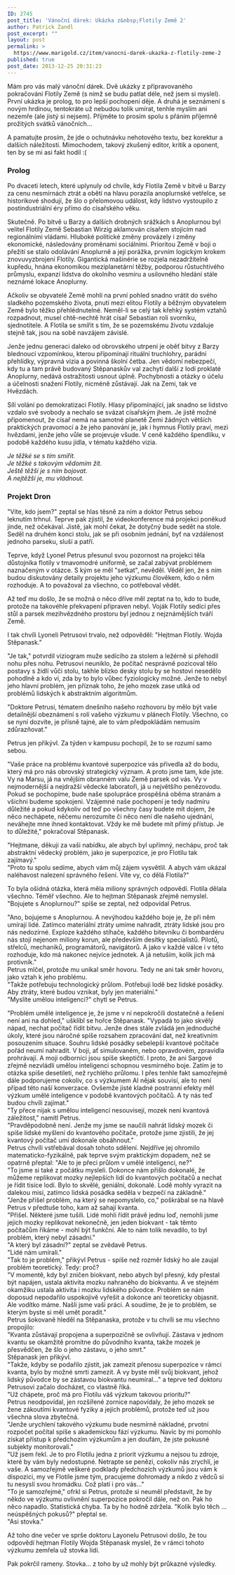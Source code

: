 ```yaml
---
ID: 2745
post_title: 'Vánoční dárek: Ukázka z&nbsp;Flotily Země 2'
author: Patrick Zandl
post_excerpt: ""
layout: post
permalink: >
  https://www.marigold.cz/item/vanocni-darek-ukazka-z-flotily-zeme-2
published: true
post_date: 2013-12-25 20:31:23
---
```

<p>Mám pro vás malý vánoční dárek. Dvě ukázky z připravovaného pokračování Flotily Země (s nímž se budu patlat déle, než jsem si myslel). První ukázka je prolog, to pro lepší pochopení děje. A druhá je seznámení s novým hrdinou, tentokráte už nebudou tolik umírat, tenhle myslím ani nezemře (ale jistý si nejsem). Přijměte to prosím spolu s přáním příjemně prožitých svátků vánočních…</p>
<p>A pamatujte prosím, že jde o ochutnávku nehotového textu, bez korektur a dalších náležitostí. Mimochodem, takový zkušený editor, kritik a oponent, ten by se mi asi fakt hodil :(</p>
<h3>Prolog</h3>
<p>Po dvaceti letech, které uplynuly od chvíle, kdy Flotila Země v bitvě u Barzy za cenu nesmírnách ztrát a obětí na hlavu porazila anoplurnské vetřelce, se historikové shodují, že šlo o přelomovou událost, kdy lidstvo vystoupilo z postindustriální éry přímo do císařského věku.</p>
<p>Skutečně. Po bitvě u Barzy a dalších drobných srážkách s Anoplurnou byl velitel Flotily Země Sebastian Wirzig aklamován císařem stojícím nad regionálními vládami. Hluboké politické změny provázely i změny ekonomické, následovány proměnami sociálními. Prioritou Země v boji o přežití se stalo odolávání Anoplurně a její porážka, prvním logickým krokem znovuvyzbrojení Flotily. Gigantická mašinérie se rozjela nezadržitelně kupředu, hnána ekonomikou meziplanetární těžby, podporou růstuchtivého průmyslu, expanzí lidstva do okolního vesmíru a usilovného hledání stále neznámé lokace Anoplurny.</p>
<p>Ačkoliv se obyvatelé Země mohli na první pohled snadno vrátit do svého sladkého pozemského života, pnutí mezi elitou Flotily a běžným obyvatelem Země bylo těžko přehlédnutelné. Neměl-li se celý tak křehký systém vztahů rozpadnout, musel chtě-nechtě hrát císař Sebastian roli svorníku, sjednotitele. A Flotila se smířit s tím, že se pozemskému životu vzdaluje stejně tak, jsou na sobě navzájem závislé.</p>
<p>Jenže jednu generaci daleko od obrovského utrpení je oběť bitvy z Barzy blednoucí vzpomínkou, kterou přípomínají rituální truchlohry, parádní přehlídky, výpravná vizia a povinná školní četba. Jen vědomí nebezpečí, kdy tu a tam právě budovaný Stěpanaskův val zachytí další z lodí proklaté Anoplurny, nedává ostražitosti usnout úplně. Pochybnosti a otázky o účelu a účelnosti snažení Flotily, nicméně zůstávají. Jak na Zemi, tak ve Hvězdách.</p>
<p>Sílí volání po demokratizaci Flotily. Hlasy připomínající, jak snadno se lidstvo vzdalo své svobody a nechalo se svázat císařským jhem. Je jistě možné připomenout, že císař nemá na samotné planetě Zemi žádných větších praktických pravomocí a že jeho panování je, jak i hymnus Flotily praví, mezi hvězdami, jenže jeho vůle se projevuje všude. V ceně každého špendlíku, v podobě každého kusu jídla, v tématu každého vizia.</p>
<p><em>Je těžké se s tím smířit. <br />Je těžké s takovým vědomím žít. <br />Ještě těžší je s ním bojovat. <br />A nejtěžší je, mu vládnout.</em></p>
<h3>Projekt Dron</h3>
<p>"Víte, kdo jsem?" zeptal se hlas těsně za ním a doktor Petrus sebou leknutím trhnul. Teprve pak zjistil, že videokonference má projekci poněkud jinde, než očekával. Jistě, jak mohl čekat, že dotyčný bude sedět na stole. Seděl na druhém konci stolu, jak se při osobním jednání, byť na vzdálenost jednoho parseku, sluší a patří.</p>
<p>Teprve, když Lyonel Petrus přesunul svou pozornost na projekci těla důstojníka flotily v tmavomodré uniformě, se začal zabývat problémem naznačeným v otázce. S kým se měl "setkat", nevěděl. Věděl jen, že s ním budou diskutovány detaily projektu jeho výzkumu člověkem, kdo o něm rozhoduje. A to považoval za všechno, co potřeboval vědět. </p>
<p>Až teď mu došlo, že se možná o něco dříve měl zeptat na to, kdo to bude, protože na takovéhle překvapení připraven nebyl. Voják Flotily sedící přes stůl a parsek mezihvězdného prostoru byl jednou z nejznámějších tváří Země. </p>
<p>I tak chvíli Lyoneli Petrusovi trvalo, než odpověděl: "Hejtman Flotily. Wojda Stěpanask."</p>
<p>"Je tak," potvrdil viziogram muže sedícího za stolem a ležérně si přehodil nohu přes nohu. Petrusovi neuniklo, že počítač nesprávně pozicoval tělo postavy s židlí vůči stolu, takhle blízko desky stolu by se hostovi nesedělo pohodlně a kdo ví, zda by to bylo vůbec fyziologicky možné. Jenže to nebyl jeho hlavní problém, jen příznak toho, že jeho mozek zase utíká od problémů lidských k abstraktním algoritmům.</p>
<p>"Doktore Petrusi, tématem dnešního našeho rozhovoru by mělo být vaše detailnější obeznámení s rolí vašeho výzkumu v plánech Flotily. Všechno, co se nyní dozvíte, je přísně tajné, ale to vám předpokládám nemusím zdůrazňovat." </p>
<p>Petrus jen přikývl. Za týden v kampusu pochopil, že to se rozumí samo sebou.</p>
<p>"Vaše práce na problému kvantové superpozice vás přivedla až do bodu, který má pro nás obrovský strategický význam. A proto jsme tam, kde jste. Vy na Marsu, já na vnějším obranném valu Země parsek od vás. Vy v nejmodernější a nejdražší vědecké laboratoři, já u největšího penězovodu. Pokud se pochopíme, bude naše spolupráce prospěšná oběma stranám a všichni budeme spokojeni. Vzájemné naše pochopení je tedy nadmíru důležité a pokud kdykoliv od teď po všechny časy budete mít dojem, že něco nechápete, něčemu nerozumíte či něco není dle našeho ujednání, neváhejte mne ihned kontaktovat. Vždy ke mě budete mít přímý přístup. Je to důležité," pokračoval Stěpanask.</p>
<p>"Hejtmane, děkuji za vaši nabídku, ale abych byl upřímný, nechápu, proč tak abstraktní vědecký problém, jako je superpozice, je pro Flotilu tak zajímavý."<br />"Proto tu spolu sedíme, abych vám můj zájem vysvětlil. A abych vám ukázal naléhavost nalezení správného řešení. Víte vy, co dělá Flotila?"</p>
<p>To byla ošidná otázka, která měla miliony správných odpovědí. Flotila dělala všechno. Téměř všechno. Ale to hejtman Stěpanask zřejmě nemyslel. "Bojujete s Anoplurnou?" spíše se zeptal, než odpovídal Petrus.</p>
<p>"Ano, bojujeme s Anoplurnou. A nevýhodou každého boje je, že při něm umírají lidé. Zatímco materiální ztráty umíme nahradit, ztráty lidské jsou pro nás nedozírné. Exploze každého stíhače, každého bitevníku či bombardéru nás stojí nejenom miliony korun, ale především desítky specialistů. Pilotů, střelců, mechaniků, programátorů, navigátorů. A jako v každé válce i v této rozhoduje, kdo má nakonec nejvíce jednotek. A já netuším, kolik jich má protivník."<br />Petrus mlčel, protože mu unikal směr hovoru. Tedy ne ani tak směr hovoru, jako vztah k jeho problému. <br />"Takže potřebuju technologický průlom. Potřebuji lodě bez lidské posádky. Aby ztráty, které budou vznikat, byly jen materiální."<br />"Myslíte umělou inteligenci?" chytl se Petrus.</p>
<p>"Problém umělé inteligence je, že jsme v ní nepokročili dostatečně a řešení není ani na dohled," ušklíbl se hořce Stěpanask. "Vypadá to jako skvělý nápad, nechat počítač řídit bitvu. Jenže dnes stále zvládá jen jednoduché úkoly, které jsou náročné spíše rozsahem zpracování dat, než kreativním posouzením situace. Souhru lidské posádky sebelepší kvantové počítače pořád neumí nahradit. V boji, ať simulovaném, nebo opravdovém, zpravidla prohrávají. A moji odborníci jsou spíše skeptičtí. I proto, že ani Sargové zřejmě nezvládli umělou inteligenci schopnou vesmírného boje. Zatím je to otázka spíše desetiletí, než rychlého průlomu. I přes tenhle fakt samozřejmě dále podporujeme cokoliv, co s výzkumem AI nějak souvisí, ale to není případ této naší konverzace. Ovšemže jisté kladné postranní efekty měl výzkum umělé inteligence v podobě kvantových počítačů. A ty nás teď budou chvíli zajímat."<br />"Ty přece nijak s umělou inteligencí nesouvisejí, mozek není kvantová záležitost," namítl Petrus. <br />"Pravděpodobně není. Jenže my jsme se naučili nahrát lidský mozek či spíše lidské myšlení do kvantového počítače, protože jsme zjistili, že jej kvantový počítač umí dokonale obsáhnout."<br />Petrus chvíli vstřebával dosah tohoto sdělení. Nejdříve jej ohromilo matematicko-fyzikálně, pak teprve svým praktickým dopadem, než se opatrně přeptal: "Ale to je přeci průlom v umělé inteligenci, ne?" <br />"To jsme si také z počátku mysleli. Dokonce nám přišlo dokonalé, že můžeme replikovat mozky nejlepších lidí do kvantových počítačů a nechat je řídit tisíce lodí. Bylo to skvělé, geniální, dokonalé. Lodě mohly vyrazit na dalekou misi, zatímco lidská posádka seděla v bezpečí na základně."<br />"Jenže přišel problém, na který se nepomyslelo, co," poškrábal se na hlavě Petrus v předtuše toho, kam až sahají kvanta. <br />"Přišel. Některé jsme tušili. Lidé mohli řídit právě jednu loď, nemohli jsme jejich mozky replikovat nekonečně, jen jeden biokvant - tak těmto počítačům říkáme - mohl být funkční. Ale to nám tolik nevadilo, to byl problém, který nebyl zásadní."<br />"A který byl zásadní?" zeptal se zvědavě Petrus. <br />"Lidé nám umírali."<br />"Tak to je problém," přikývl Petrus - spíše než rozměr lidský ho ale zaujal problém teoretický. Tedy: proč? <br />"V momentě, kdy byl zničen biokvant, nebo abych byl přesný, kdy přestal být napájen, ustala aktivita mozku nahraného do biokvantu. A ve stejném okamžiku ustala aktivita i mozku lidského původce. Problém se nám doposud nepodařilo uspokojivě vyřešit a dokonce ani teoreticky objasnit. Ale vodítko máme. Našli jsme vaši práci. A soudíme, že je to problém, se kterým byste si měl umět poradit."<br />Petrus šokovaně hleděl na Stěpanaska, protože v tu chvíli se mu všechno propojilo:<br />"Kvanta zůstávají propojena a superpozičně se ovlivňují. Zástava v jednom kvantu se okamžitě promítne do původního kvanta, takže mozek je přesvědčen, že šlo o jeho zástavu, o jeho smrt."<br />Stěpanask jen přikývl.<br />"Takže, kdyby se podařilo zjistit, jak zamezit přenosu superpozice v rámci kvanta, bylo by možné smrti zamezit. A vy byste měl svůj biokvant, jehož lidský původce by se zástavou biokvantu neumíral…" a teprve teď doktoru Petrusovi začalo docházet, co vlastně říká.<br />"Už chápete, proč má pro Flotilu váš výzkum takovou prioritu?"<br />Petrus neodpovídal, jen rozšířené zornice napovídaly, že jeho mozek se žene zákoutími kvantové fyziky a jejích problémů, protože teď už jsou všechna slova zbytečná. <br />"Jenže urychlení takového výzkumu bude nesmírně nákladné, prvotní rozpočet počítal spíše s akademickou fází výzkumu. Navíc by mi pomohlo získat přístup k předchozím výzkumům a jen doufám, že jste pokusné subjekty monitorovali."<br />"Už jsem řekl. Je to pro Flotilu jedna z priorit výzkumu a nejsou tu zdroje, které by vám byly nedostupné. Netrapte se penězi, cokoliv nás zrychlí, je vaše. A samozřejmě veškeré podklady předchozích výzkumů jsou vám k dispozici, my ve Flotile jsme tým, pracujeme dohromady a nikdo z vědců si tu nesyslí svou hromádku. Což platí i pro vás…"<br />"To je samozřejmé," ofrkl si Petrus, protože si neuměl představit, že by někdo ve výzkumu ovlivnění superpozice pokročil dále, než on. Pak ho něco napadlo. Statistická chyba. Ta by ho hodně zdržela. "Kolik bylo těch … neúspěšných pokusů?" přeptal se. <br />"Asi stovka."</p>
<p>Až toho dne večer ve sprše doktoru Layonelu Petrusovi došlo, že tou odpovědí hejtman Flotily Wojda Stěpanask myslel, že v rámci tohoto výzkumu zemřela už stovka lidí.</p>
<p>Pak pokrčil rameny. Stovka… z toho by už mohly být průkazné výsledky.</p>
<p> </p>
